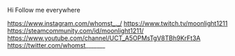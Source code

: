 Hi
Follow me everywhere

https://www.instagram.com/whomst_._/
https://www.twitch.tv/moonlight1211
https://steamcommunity.com/id/moonlight1211/
https://www.youtube.com/channel/UCT_A5OPMsTgV8TBh9KrFt3A
https://twitter.com/whomst_______
